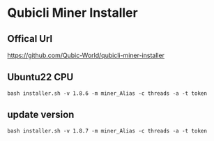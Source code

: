 # Qubicli Miner Installer
## Offical Url  
https://github.com/Qubic-World/qubicli-miner-installer
## Ubuntu22 CPU
```bash installer.sh -v 1.8.6 -m miner_Alias -c threads -a -t token```
## update version
```bash installer.sh -v 1.8.7 -m miner_Alias -c threads -a -t token```
